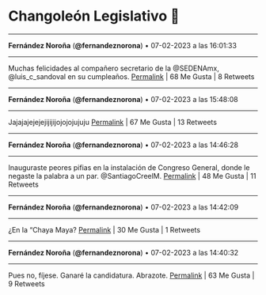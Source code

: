 # Changoleón Legislativo 🙈
*****
**Fernández Noroña** (**@fernandeznorona**) • 07-02-2023 a las 16:01:33
*****
Muchas felicidades al compañero secretario de la @SEDENAmx, @luis_c_sandoval en su cumpleaños.
[Permalink](https://twitter.com/fernandeznorona/status/1623109745384243200) | 68 Me Gusta | 8 Retweets
*****
**Fernández Noroña** (**@fernandeznorona**) • 07-02-2023 a las 15:48:08
*****
Jajajajejejejijijijojojojujuju
[Permalink](https://twitter.com/fernandeznorona/status/1623106367954518018) | 67 Me Gusta | 13 Retweets
*****
**Fernández Noroña** (**@fernandeznorona**) • 07-02-2023 a las 14:46:28
*****
Inauguraste peores pifias en la instalación de Congreso General, donde le negaste la palabra a un par. @SantiagoCreelM.
[Permalink](https://twitter.com/fernandeznorona/status/1623090846878044160) | 48 Me Gusta | 11 Retweets
*****
**Fernández Noroña** (**@fernandeznorona**) • 07-02-2023 a las 14:42:09
*****
¿En la “Chaya Maya?
[Permalink](https://twitter.com/fernandeznorona/status/1623089763032109056) | 30 Me Gusta | 1 Retweets
*****
**Fernández Noroña** (**@fernandeznorona**) • 07-02-2023 a las 14:40:32
*****
Pues no, fíjese. Ganaré la candidatura. Abrazote.
[Permalink](https://twitter.com/fernandeznorona/status/1623089356226592769) | 63 Me Gusta | 9 Retweets